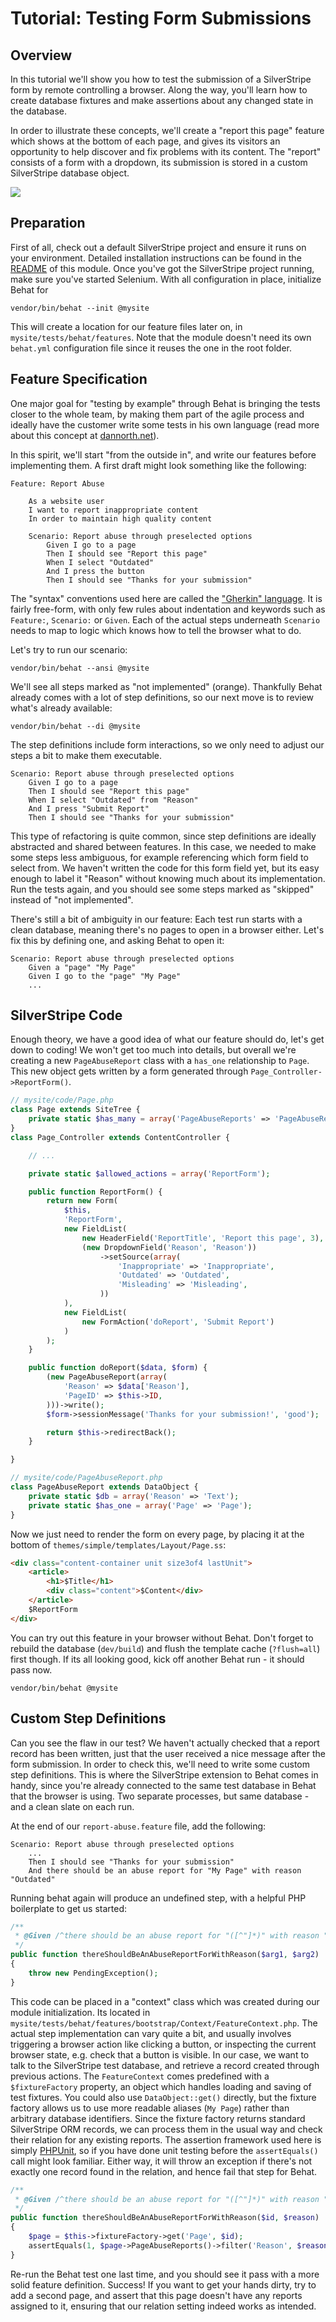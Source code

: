 # Tutorial: Testing Form Submissions

## Overview

In this tutorial we'll show you how to test the submission
of a SilverStripe form by remote controlling a browser.
Along the way, you'll learn how to create database fixtures
and make assertions about any changed state in the database.

In order to illustrate these concepts, we'll create a "report this page"
feature which shows at the bottom of each page, and gives its visitors
an opportunity to help discover and fix problems with its content.
The "report" consists of a form with a dropdown, its submission
is stored in a custom SilverStripe database object.

![](https://www.monosnap.com/image/Xa94a2DBdcrZ21mKYVzTGXCHF.png)

## Preparation

First of all, check out a default SilverStripe project
and ensure it runs on your environment. Detailed installation instructions
can be found in the [README](../README.md) of this module.
Once you've got the SilverStripe project running, make sure you've
started Selenium. With all configuration in place, initialize Behat
for 

	vendor/bin/behat --init @mysite

This will create a location for our feature files later on,
in `mysite/tests/behat/features`.
Note that the module doesn't need its own `behat.yml` configuration
file since it reuses the one in the root folder.

## Feature Specification

One major goal for "testing by example" through Behat is bringing
the tests closer to the whole team, by making them part of the agile
process and ideally have the customer write some tests in his own
language (read more about this concept at 
[dannorth.net](http://dannorth.net/whats-in-a-story/)).

In this spirit, we'll start "from the outside in", and
write our features before implementing them. A first draft might look
something like the following:

```cucumber
Feature: Report Abuse

	As a website user
	I want to report inappropriate content
	In order to maintain high quality content

	Scenario: Report abuse through preselected options
		Given I go to a page
		Then I should see "Report this page"
		When I select "Outdated"
		And I press the button
		Then I should see "Thanks for your submission"
```

The "syntax" conventions used here are called the 
["Gherkin" language](https://github.com/cucumber/cucumber/wiki/Gherkin).
It is fairly free-form, with only few rules about indentation and
keywords such as `Feature:`, `Scenario:` or `Given`.
Each of the actual steps underneath `Scenario` needs to map
to logic which knows how to tell the browser what to do.

Let's try to run our scenario:

	vendor/bin/behat --ansi @mysite

We'll see all steps marked as "not implemented" (orange).
Thankfully Behat already comes with a lot of step definitions,
so our next move is to review what's already available:

	vendor/bin/behat --di @mysite

The step definitions include form interactions, so we only
need to adjust our steps a bit to make them executable.

```cucumber
Scenario: Report abuse through preselected options
	Given I go to a page
	Then I should see "Report this page"
	When I select "Outdated" from "Reason"
	And I press "Submit Report"
	Then I should see "Thanks for your submission"
```

This type of refactoring is quite common, since step definitions
are ideally abstracted and shared between features. In this case,
we needed to make some steps less ambiguous, for example
referencing which form field to select from. We haven't written
the code for this form field yet, but its easy enough to label
it "Reason" without knowing much about its implementation.
Run the tests again, and you should see some steps marked
as "skipped" instead of "not implemented".

There's still a bit of ambiguity in our feature:
Each test run starts with a clean database, meaning there's no pages
to open in a browser either. Let's fix this by defining one,
and asking Behat to open it:

```cucumber
Scenario: Report abuse through preselected options
	Given a "page" "My Page"
	Given I go to the "page" "My Page"
	...
```

## SilverStripe Code

Enough theory, we have a good idea of what our feature should do,
let's get down to coding! We won't get too much into details,
but overall we're creating a new `PageAbuseReport` class with
a `has_one` relationship to `Page`. This new object gets written
by a form generated through `Page_Controller->ReportForm()`.

```php
// mysite/code/Page.php
class Page extends SiteTree {
	private static $has_many = array('PageAbuseReports' => 'PageAbuseReport');
}
class Page_Controller extends ContentController {

	// ...

	private static $allowed_actions = array('ReportForm');

	public function ReportForm() {
		return new Form(
			$this,
			'ReportForm',
			new FieldList(
				new HeaderField('ReportTitle', 'Report this page', 3),
				(new DropdownField('Reason', 'Reason'))
					->setSource(array(
						'Inappropriate' => 'Inappropriate',
						'Outdated' => 'Outdated',
						'Misleading' => 'Misleading',
					))
			),
			new FieldList(
				new FormAction('doReport', 'Submit Report')
			)
		);
	}

	public function doReport($data, $form) {
		(new PageAbuseReport(array(
			'Reason' => $data['Reason'],
			'PageID' => $this->ID,
		)))->write();
		$form->sessionMessage('Thanks for your submission!', 'good');

		return $this->redirectBack();
	}

}
```

```php
// mysite/code/PageAbuseReport.php
class PageAbuseReport extends DataObject {
	private static $db = array('Reason' => 'Text');
	private static $has_one = array('Page' => 'Page');
}
```

Now we just need to render the form on every page,
by placing it at the bottom of `themes/simple/templates/Layout/Page.ss`:

```html
<div class="content-container unit size3of4 lastUnit">
	<article>
		<h1>$Title</h1>
		<div class="content">$Content</div>
	</article>
	$ReportForm
</div>
```

You can try out this feature in your browser without Behat.
Don't forget to rebuild the database (`dev/build`) and flush the
template cache (`?flush=all`) first though. If its all looking good,
kick off another Behat run - it should pass now.

	vendor/bin/behat @mysite

## Custom Step Definitions

Can you see the flaw in our test? We haven't actually checked that a report record
has been written, just that the user received a nice message after the form 
submission. In order to check this, we'll need to write some custom step
definitions. This is where the SilverStripe extension to Behat comes in
handy, since you're already connected to the same test database in Behat
that the browser is using. Two separate processes, but same database -
and a clean slate on each run.

At the end of our `report-abuse.feature` file, add the following:

```cucumber
Scenario: Report abuse through preselected options
	...
	Then I should see "Thanks for your submission"
	And there should be an abuse report for "My Page" with reason "Outdated"
```

Running behat again will produce an undefined step, with a helpful PHP boilerplate
to get us started:

```php
/**
 * @Given /^there should be an abuse report for "([^"]*)" with reason "([^"]*)"$/
 */
public function thereShouldBeAnAbuseReportForWithReason($arg1, $arg2)
{
    throw new PendingException();
}
```

This code can be placed in a "context" class which was created during our
module initialization. Its located in 
`mysite/tests/behat/features/bootstrap/Context/FeatureContext.php`. 
The actual step implementation can vary quite a bit, and usually involves
triggering a browser action like clicking a button, or inspecting the
current browser state, e.g. check that a button is visible.
In our case, we want to talk to the SilverStripe test database,
and retrieve a record created through previous actions.
The `FeatureContext` comes predefined with a `$fixtureFactory` property,
an object which handles loading and saving of test fixtures.
You could also use `DataObject::get()` directly, but the fixture factory
allows us to use more readable aliases (`My Page`) rather than arbitrary
database identifiers. Since the fixture factory returns standard
SilverStripe ORM records, we can process them in the usual way
and check their relation for any existing reports.
The assertion framework used here is simply [PHPUnit](http://phpunit.de),
so if you have done unit testing before the `assertEquals()` call might
look familiar. Either way, it will throw an exception if there's
not exactly one record found in the relation, and hence fail that step for Behat.

```php
/**
 * @Given /^there should be an abuse report for "([^"]*)" with reason "([^"]*)"$/
 */
public function thereShouldBeAnAbuseReportForWithReason($id, $reason)
{
    $page = $this->fixtureFactory->get('Page', $id);
    assertEquals(1, $page->PageAbuseReports()->filter('Reason', $reason)->Count());
}
```

Re-run the Behat test one last time, and you should see it pass with
a more solid feature definition. Success! If you want to get your hands dirty,
try to add a second page, and assert that this page doesn't have any reports
assigned to it, ensuring that our relation setting indeed works as intended.
